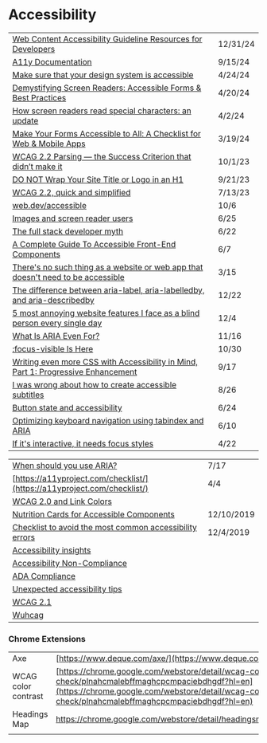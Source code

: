 # Accessibility

|                                                                                                                                                                                                                                                           |          |
| --------------------------------------------------------------------------------------------------------------------------------------------------------------------------------------------------------------------------------------------------------- | -------- |
| [Web Content Accessibility Guideline Resources for Developers](https://app.daily.dev/posts/web-content-accessibility-guideline-resources-for-developers-7pc8qcjbq)                                                                                        | 12/31/24 |
| [A11y Documentation](https://app.daily.dev/posts/a11y-documentation-aujl7b5ox)                                                                                                                                                                            | 9/15/24  |
| [Make sure that your design system is accessible](https://cerovac.com/a11y/2024/04/make-sure-that-your-design-system-is-accessible/)                                                                                                                      | 4/24/24  |
| [Demystifying Screen Readers: Accessible Forms & Best Practices](https://css-tricks.com/demystifying-screen-readers-accessible-forms-best-practices/)                                                                                                     | 4/20/24  |
| [How screen readers read special characters: an update](https://elevenways.be/en/articles/screenreaders-special-characters)                                                                                                                               | 4/2/24   |
| [Make Your Forms Accessible to All: A Checklist for Web & Mobile Apps](https://www.digitala11y.com/make-your-forms-accessible-to-all-a-checklist-for-web-mobile-apps/)                                                                                    | 3/19/24  |
| [WCAG 2.2 Parsing — the Success Criterion that didn’t make it](https://uxdesign.cc/wcag-2-2-parsing-the-success-criterion-that-didnt-make-it-ab8d4904328e)                                                                                                | 10/1/23  |
| [DO NOT Wrap Your Site Title or Logo in an H1](https://bootcamp.uxdesign.cc/do-not-wrap-your-site-title-or-logo-in-an-h1-21dcc81a8b71)                                                                                                                    | 9/21/23  |
| [WCAG 2.2, quick and simplified](https://medium.com/design-ibm/wcag-2-2-quick-and-simplified-73c3ff66b065)                                                                                                                                                | 7/13/23  |
| [web.dev/accessible](https://web.dev/accessible/)                                                                                                                                                                                                         | 10/6     |
| [Images and screen reader users](https://gomakethings.com/images-and-screen-reader-users/)                                                                                                                                                                | 6/25     |
| [The full stack developer myth](https://gomakethings.com/the-full-stack-developer-myth/)                                                                                                                                                                  | 6/22     |
| [A Complete Guide To Accessible Front-End Components](https://www.smashingmagazine.com/2021/03/complete-guide-accessible-front-end-components/)                                                                                                           | 6/7      |
| [There's no such thing as a website or web app that doesn't need to be accessible](https://gomakethings.com/theres-no-such-thing-as-a-website-or-web-app-that-doesnt-need-to-be-accessible/)                                                              | 3/15     |
| [The difference between aria-label, aria-labelledby, and aria-describedby](https://benmyers.dev/blog/aria-labels-and-descriptions/)                                                                                                                       | 12/22    |
| [5 most annoying website features I face as a blind person every single day](https://bighack.org/5-most-annoying-website-features-i-face-as-a-blind-screen-reader-user-accessibility/)                                                                    | 12/4     |
| [What Is ARIA Even For?](https://briefs.video/#pilot)                                                                                                                                                                                                     | 11/16    |
| [:focus-visible Is Here](https://css-tricks.com/focusing-on-focus-styles/)                                                                                                                                                                                | 10/30    |
| [Writing even more CSS with Accessibility in Mind, Part 1: Progressive Enhancement](https://www.matuzo.at/blog/writing-even-more-css-with-accessibility-in-mind-progressive-enhancement/?utm_source=CSS-Weekly\&utm_campaign=Issue-427\&utm_medium=email) | 9/17     |
| [I was wrong about how to create accessible subtitles](https://gomakethings.com/i-was-wrong-about-how-to-create-accessible-subtitles/?mc_cid=86c1841e90\&mc_eid=\[UNIQID])                                                                                | 8/26     |
| [Button state and accessibility](https://gomakethings.com/button-state-and-accessibility/?mc_cid=71656d75a6\&mc_eid=\[UNIQID])                                                                                                                            | 6/24     |
| [Optimizing keyboard navigation using tabindex and ARIA](https://www.sarasoueidan.com/blog/keyboard-friendlier-article-listings/?utm_source=CSS-Weekly\&utm_campaign=Issue-414\&utm_medium=email)                                                         | 6/10     |
| [If it's interactive, it needs focus styles](https://gomakethings.com/if-its-interactive-it-needs-focus-styles/?mc_cid=e46f4c8f02\&mc_eid=\[UNIQID])                                                                                                      | 4/22     |

|                                                                                                                                                        |            |
| ------------------------------------------------------------------------------------------------------------------------------------------------------ | ---------- |
| [When should you use ARIA?](https://gomakethings.com/when-should-you-use-aria/?mc_cid=fba48fd3af\&mc_eid=\[UNIQID])                                    | 7/17       |
| [https://a11yproject.com/checklist/](https://a11yproject.com/checklist/)                                                                               | 4/4        |
| [WCAG 2.0 and Link Colors](https://webaim.org/blog/wcag-2-0-and-link-colors/)                                                                          |            |
| [Nutrition Cards for Accessible Components](https://davatron5000.github.io/a11y-nutrition-cards)                                                       | 12/10/2019 |
| [Checklist to avoid the most common accessibility errors](https://www.brucelawson.co.uk/2019/checklist-to-avoid-the-most-common-accessibility-errors/) | 12/4/2019  |
| [Accessibility insights](https://accessibilityinsights.io/)                                                                                            |            |
| [Accessibility Non-Compliance](https://www.telerik.com/blogs/so-youre-being-sued-for-accessibility-non-compliance)                                     |            |
| [ADA Compliance](https://www.interactiveaccessibility.com/services/ada-compliance)                                                                     |            |
| [Unexpected accessibility tips](https://www.cjcid.com/articles/unexpected-a11y-tips/)                                                                  |            |
| [WCAG 2.1](https://www.w3.org/TR/WCAG21/)                                                                                                              |            |
| [Wuhcag](https://www.wuhcag.com/wcag-checklist/)                                                                                                       |            |

### Chrome Extensions

|                     |                                                                                                                                                                                                                          |
| ------------------- | ------------------------------------------------------------------------------------------------------------------------------------------------------------------------------------------------------------------------ |
| Axe                 | [https://www.deque.com/axe/](https://www.deque.com/axe/)                                                                                                                                                                 |
| WCAG color contrast | [https://chrome.google.com/webstore/detail/wcag-color-contrast-check/plnahcmalebffmaghcpcmpaciebdhgdf?hl=en](https://chrome.google.com/webstore/detail/wcag-color-contrast-check/plnahcmalebffmaghcpcmpaciebdhgdf?hl=en) |
| Headings Map        | https://chrome.google.com/webstore/detail/headingsmap/flbjommegcjonpdmenkdiocclhjacmbi                                                                                                                                   |
|                     |                                                                                                                                                                                                                          |
